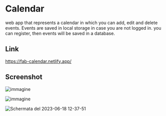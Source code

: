 # Calendar

web app that represents a calendar in which you can add, edit and delete events.
Events are saved in local storage in case you are not logged in. 
you can register, then events will be saved in a database.

## Link
https://fab-calendar.netlify.app/

## Screenshot
![immagine](https://github.com/fabranx/Calendar/assets/107358529/b008721b-1caa-4333-bb97-152eb1bbe732)

![immagine](https://github.com/fabranx/Calendar/assets/107358529/6a82b068-872d-4232-bdef-4fcdb0f39112)

![Schermata del 2023-06-18 12-37-51](https://github.com/fabranx/Calendar/assets/107358529/e6df935b-17b0-40d3-98a1-af0807eafb39)



